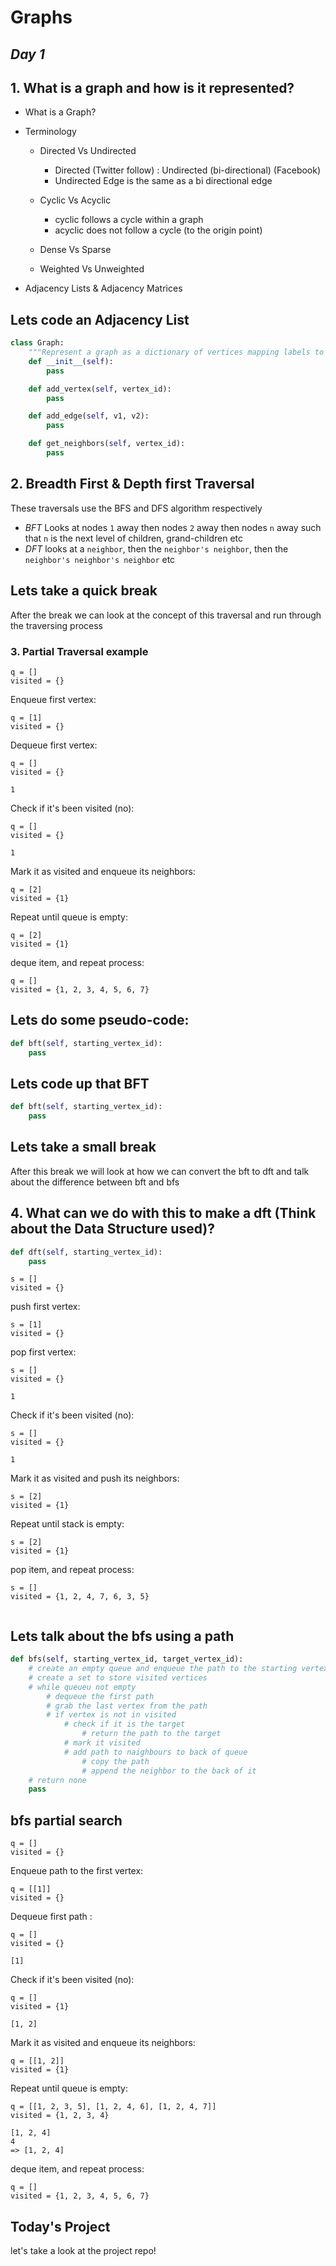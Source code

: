# Graphs

## *Day 1*

## 1. What is a graph and how is it represented?

- What is a Graph?

- Terminology
    - Directed Vs Undirected
        - Directed (Twitter follow) : Undirected (bi-directional) (Facebook)
        - Undirected Edge is the same as a bi directional edge 
    
    - Cyclic Vs Acyclic
        - cyclic follows a cycle within a graph
        - acyclic does not follow a cycle (to the origin point)
    - Dense Vs Sparse
    - Weighted Vs Unweighted

- Adjacency Lists & Adjacency Matrices

## Lets code an Adjacency List

```python
class Graph:
    """Represent a graph as a dictionary of vertices mapping labels to edges."""
    def __init__(self):
        pass

    def add_vertex(self, vertex_id):
        pass

    def add_edge(self, v1, v2):
        pass

    def get_neighbors(self, vertex_id):
        pass
```




## 2. Breadth First & Depth first Traversal
These traversals use the BFS and DFS algorithm respectively

- *BFT* Looks at nodes `1` away then nodes `2` away then nodes `n` away such that `n` is the next level of children, grand-children etc
- *DFT* looks at a `neighbor`, then the `neighbor's neighbor`, then the `neighbor's neighbor's neighbor` etc


## Lets take a quick break
After the break we can look at the concept of this traversal and run through the traversing process

### 3. Partial Traversal example

```
q = []
visited = {}
```

Enqueue first vertex:

```
q = [1]
visited = {}
```

Dequeue first vertex:

```
q = []
visited = {}

1
```

Check if it's been visited (no):

```
q = []
visited = {}

1
```

Mark it as visited and enqueue its neighbors:

```
q = [2]
visited = {1}
```

Repeat until queue is empty:

```
q = [2]
visited = {1}
```

deque item, and repeat process:

```
q = []
visited = {1, 2, 3, 4, 5, 6, 7}

```

## Lets do some pseudo-code:

```python
def bft(self, starting_vertex_id):
    pass
```

## Lets code up that BFT

```python
def bft(self, starting_vertex_id):
    pass
```
## Lets take a small break
After this break we will look at how we can convert the bft to dft and talk about the difference between bft and bfs

## 4. What can we do with this to make a dft (Think about the Data Structure used)?

```python
def dft(self, starting_vertex_id):
    pass
```


```
s = []
visited = {}
```

push first vertex:

```
s = [1]
visited = {}
```

pop first vertex:

```
s = []
visited = {}

1
```

Check if it's been visited (no):

```
s = []
visited = {}

1
```

Mark it as visited and push its neighbors:

```
s = [2]
visited = {1}
```

Repeat until stack is empty:

```
s = [2]
visited = {1}
```

pop item, and repeat process:

```
s = []
visited = {1, 2, 4, 7, 6, 3, 5}


```

## Lets talk about the bfs using a path

```python
def bfs(self, starting_vertex_id, target_vertex_id):
    # create an empty queue and enqueue the path to the starting vertex id
    # create a set to store visited vertices
    # while queueu not empty
        # dequeue the first path
        # grab the last vertex from the path
        # if vertex is not in visited
            # check if it is the target
                # return the path to the target
            # mark it visited
            # add path to naighbours to back of queue
                # copy the path
                # append the neighbor to the back of it
    # return none
    pass
```

## bfs partial search


```
q = []
visited = {}
```

Enqueue path to the first vertex:

```
q = [[1]]
visited = {}
```

Dequeue first path :

```
q = []
visited = {}

[1]
```

Check if it's been visited (no):

```
q = []
visited = {1}

[1, 2]
```

Mark it as visited and enqueue its neighbors:

```
q = [[1, 2]]
visited = {1}
```

Repeat until queue is empty:

```
q = [[1, 2, 3, 5], [1, 2, 4, 6], [1, 2, 4, 7]]
visited = {1, 2, 3, 4}

[1, 2, 4]
4
=> [1, 2, 4]
```

deque item, and repeat process:

```
q = []
visited = {1, 2, 3, 4, 5, 6, 7}

```
## Today's Project
let's take a look at the project repo!
